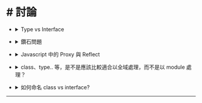 <style> 
.imgBox{
  display: flex; 
  flex-direction: column; 
  margin: 5%; 
  justify-content: center;
  border: 2px solid black;
}
</style>

<!--  style  -->

###### <!-- ref -->

[type_vs_interface 文件]: https://www.typescriptlang.org/docs/handbook/2/everyday-types.html#differences-between-type-aliases-and-interfaces
[type_vs_interface 鐵人]: https://ithelp.ithome.com.tw/articles/10216626
[type_vs_interface 1]: https://stackoverflow.com/questions/37233735/interfaces-vs-types-in-typescript
[多重繼承]: https://zh.wikipedia.org/wiki/%E5%A4%9A%E9%87%8D%E7%BB%A7%E6%89%BF
[虛繼承]: https://zh.wikipedia.org/wiki/%E8%99%9A%E7%BB%A7%E6%89%BF
[javascript 中的 proxy 與 reflect]: https://blog.techbridge.cc/2018/05/27/js-proxy-reflect/

<!-- ref -->

# # 討論

<!-- Type vs Interface -->

- <details close>
  <summary>Type vs Interface</summary>

  > REF: [Type_vs_Interface 文件] | [Type_vs_Interface 鐵人] | [Type_vs_Interface 1]

  </details>

<!-- 鑽石問題 -->

- <details close>
  <summary>鑽石問題</summary>

  > REF: [多重繼承] | [虛繼承]

  - 以下是否有可能會有`鑽石問題`

  ```typescript
  // type
  type UserAccount = {
    account: string
    password: string
    money: number
  }

  // interface
  interface AccountSystem {
    signIn(account: string, password: string): void
    signOut(): void
  }

  interface TransactionSystem {
    deposit(amount: number): void
    withdraw(amount: number): void
  }

  interface CashMachineSystem extends TransactionSystem, AccountSystem {}

  class CashMachine implements CashMachineSystem {
    // private users: UserAccount[]
    private currentUser: UserAccount | undefined

    constructor(private users: UserAccount[]) {
      // this.users = users
      this.currentUser = { account: '', password: '', money: 1 }
    }

    signIn(account: string, password: string): void {
      console.log(this.users, this.currentUser, this.x)
    }
    signOut(): void {}

    deposit(amount: number): void {}
    withdraw(amount: number): void {}
  }

  // class CashMachine implements TransactionSystem, AccountSystem {}
  ```

  </details>

<!-- Javascript 中的 Proxy 與 Reflect -->

- <details close>
  <summary>Javascript 中的 Proxy 與 Reflect</summary>

  > REF: [Javascript 中的 Proxy 與 Reflect]

  - 待研究群組中的問題（關鍵字搜尋：typescript typeof）

  </details>

<!-- class、type.. 等，是不是應該比較適合以全域處理，而不是以 module 處理？ -->

- <details close>
  <summary>class、type.. 等，是不是應該比較適合以全域處理，而不是以 module 處理？</summary>

  - TODO: 待解答

  </details>

<!-- 如何命名 class vs interface? -->

- <details close>
  <summary>如何命名 class vs interface?</summary>

  - TODO: 待解答
  - 以下情形，該如何處理？
    - 是否不用再搞一個 interface? 直接將 class 當 interface 使用？
    - 若要 implements 數個 interface，則不會有重名問題，因為此時的含義不同。
    - class 要是有多的 member，名字照理也不同。

  ```typescript
  interface Weapon {}
  class Weapon implements Weapon {}
  ```

  </details>

---
